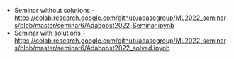 * Seminar without solutions - https://colab.research.google.com/github/adasegroup/ML2022_seminars/blob/master/seminar6/Adaboost2022_Seminar.ipynb
* Seminar with solutions - https://colab.research.google.com/github/adasegroup/ML2022_seminars/blob/master/seminar6/Adaboost2022_solved.ipynb
